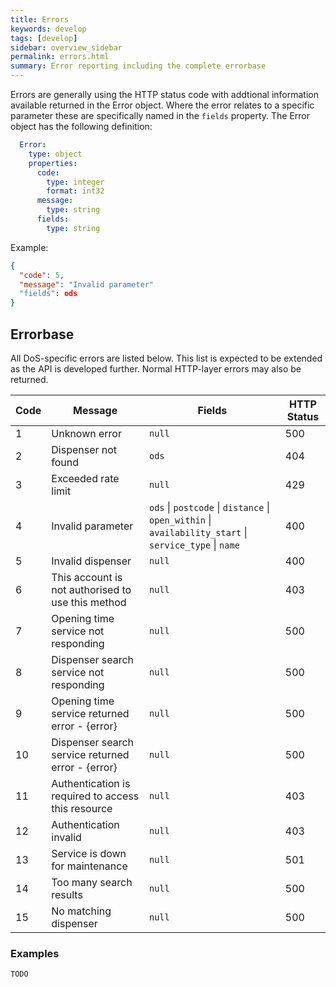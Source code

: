 ```yaml
---
title: Errors
keywords: develop
tags: [develop]
sidebar: overview_sidebar
permalink: errors.html
summary: Error reporting including the complete errorbase
---
```



Errors are generally using the HTTP status code with addtional information available returned in the Error object. Where the error relates to a specific parameter
these are specifically named in the `fields` property. The Error object has the following definition:
```yaml
  Error:
    type: object
    properties:
      code:
        type: integer
        format: int32
      message:
        type: string
      fields:
        type: string
```
Example:
```json
{
  "code": 5,
  "message": "Invalid parameter"
  "fields": ods
}

```
## Errorbase ##

All DoS-specific errors are listed below. This list is expected to be extended as the API is developed further. Normal HTTP-layer errors may also be returned.

| Code  | Message                                                                                            | Fields           | HTTP Status |
|-------|----------------------------------------------------------------------------------------------------|------------------|-------------|
| 1     | Unknown error                                                                                      | `null`           | 500         |
| 2     | Dispenser not found                                                                                | `ods`            | 404         |
| 3     | Exceeded rate limit                                                                                | `null`           | 429         |
| 4     | Invalid parameter                                                                                  | `ods` \| `postcode` \| `distance` \| `open_within` \| `availability_start` \| `service_type` \| `name` | 400 |
| 5     | Invalid dispenser                                                                                  | `null`           | 400         |
| 6     | This account is not authorised to use this method                                                  | `null`           | 403         |
| 7     | Opening time service not responding                                                                | `null`           | 500         |
| 8     | Dispenser search service not responding                                                            | `null`           | 500         |
| 9     | Opening time service returned error - {error}                                                      | `null`           | 500         |
| 10    | Dispenser search service returned error - {error}                                                  | `null`           | 500         |
| 11    | Authentication is required to access this resource                                                 | `null`           | 403         |
| 12    | Authentication invalid                                                                             | `null`           | 403         |
| 13    | Service is down for maintenance                                                                    | `null`           | 501         |
| 14    | Too many search results                                                                            | `null`           | 500         |
| 15    | No matching dispenser                                                                              | `null`           | 500         |


### Examples ###

```
TODO
````

